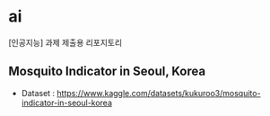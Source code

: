 # ai
[인공지능] 과제 제출용 리포지토리

## Mosquito Indicator in Seoul, Korea
* Dataset : 
https://www.kaggle.com/datasets/kukuroo3/mosquito-indicator-in-seoul-korea
